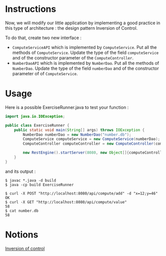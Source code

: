 # Instructions

Now, we will modify our little application by implementing a good practice in this type of architecture : the design pattern Inversion of Control.

To do that, create two new interface : 
* `ComputeServiceAPI` which is implemented by `ComputeService`. Put all the methods of `ComputeService`. Update the type of the field `computeService` and of the constructor parameter of the `ComputeController`.
* `NumberDaoAPI` which is implemented by `NumberDao`. Put all the methods of `NumberDao`. Update the type of the field `numberDao` and of the constructor parameter of of `ComputeService`.

# Usage

Here is a possible ExerciseRunner.java to test your function :

```java
import java.io.IOException;

public class ExerciseRunner {
    public static void main(String[] args) throws IOException {
        NumberDao numberDao = new NumberDao("number.db");
        ComputeService computeService = new ComputeService(numberDao);
        ComputeController computeController = new ComputeController(computeService);

        new RestEngine().startServer(8080, new Object[]{computeController});
    }
}
```
          
and its output :
```shell
$ javac *.java -d build
$ java -cp build ExerciseRunner 

$ curl -X POST "http://localhost:8080/api/compute/add" -d "x=12;y=46"  
OK
$ curl -X GET "http://localhost:8080/api/compute/value"  
58
$ cat number.db
58
```

# Notions
[Inversion of control](https://fr.wikipedia.org/wiki/Inversion_de_contr%C3%B4le)  

